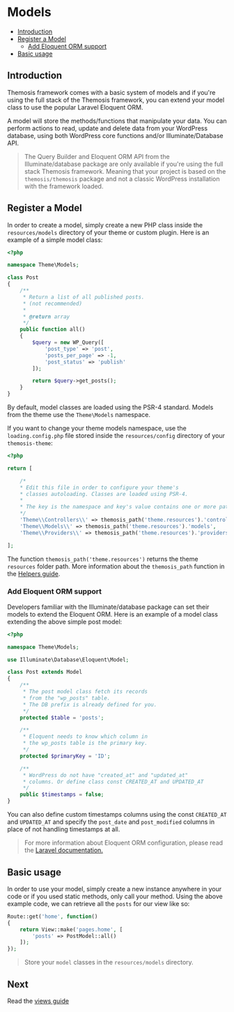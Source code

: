 Models
======

- [Introduction](#introduction)
- [Register a Model](#register-a-model)
    - [Add Eloquent ORM support](#add-eloquent-orm-support)
- [Basic usage](#basic-usage)

Introduction
------------

Themosis framework comes with a basic system of models and if you're using the full stack of the Themosis framework, you can extend your model class to use the popular Laravel Eloquent ORM.

A model will store the methods/functions that manipulate your data. You can perform actions to read, update and delete data from your WordPress database, using both WordPress core functions and/or Illuminate/Database API.

> The Query Builder and Eloquent ORM API from the Illuminate/database package are only available if you're using the full stack Themosis framework. Meaning that your project is based on the `themosis/themosis` package and not a classic WordPress installation with the framework loaded.

Register a Model
----------------

In order to create a model, simply create a new PHP class inside the `resources/models` directory of your theme or custom plugin. Here is an example of a simple model class:

```php
<?php

namespace Theme\Models;

class Post
{
    /**
     * Return a list of all published posts.
     * (not recommended)
     * 
     * @return array
     */
    public function all()
    {
        $query = new WP_Query([
            'post_type' => 'post',
            'posts_per_page' => -1,
            'post_status' => 'publish'
        ]);

        return $query->get_posts();
    }
}
```
By default, model classes are loaded using the PSR-4 standard. Models from the theme use the `Theme\Models` namespace.

If you want to change your theme models namespace, use the `loading.config.php` file stored inside the `resources/config` directory of your `themosis-theme`:

```php
<?php

return [

    /*
    * Edit this file in order to configure your theme's
    * classes autoloading. Classes are loaded using PSR-4.
    *
    * The key is the namespace and key's value contains one or more paths to your classes.
    */
    'Theme\\Controllers\\' => themosis_path('theme.resources').'controllers',
    'Theme\\Models\\' => themosis_path('theme.resources').'models',
    'Theme\\Providers\\' => themosis_path('theme.resources').'providers'

];
```

The function `themosis_path('theme.resources')` returns the theme `resources` folder path. More information about the `themosis_path` function in the [Helpers guide]({{url}}/helpers).

### Add Eloquent ORM support

Developers familiar with the Illuminate/database package can set their models to extend the Eloquent ORM. Here is an example of a model class extending the above simple post model:

```php
<?php

namespace Theme\Models;

use Illuminate\Database\Eloquent\Model;

class Post extends Model
{
    /**
     * The post model class fetch its records
     * from the "wp_posts" table.
     * The DB prefix is already defined for you.
     */
    protected $table = 'posts';

    /**
     * Eloquent needs to know which column in
     * the wp_posts table is the primary key.
     */
    protected $primaryKey = 'ID';

    /**
     * WordPress do not have "created_at" and "updated_at"
     * columns. Or define class const CREATED_AT and UPDATED_AT
     */
    public $timestamps = false;
}
```

You can also define custom timestamps columns using the const `CREATED_AT` and `UPDATED_AT` and specify the `post_date` and `post_modified` columns in place of not handling timestamps at all.

> For more information about Eloquent ORM configuration, please read the [Laravel documentation.](https://laravel.com/docs/5.3/eloquent)

Basic usage
-----------

In order to use your model, simply create a new instance anywhere in your code or if you used static methods, only call your method. Using the above example code, we can retrieve all the `posts` for our view like so:

```php
Route::get('home', function()
{
    return View::make('pages.home', [
        'posts' => PostModel::all()
    ]);
});
```

> Store your `model` classes in the `resources/models` directory.

Next
----
Read the [views guide]({{url}}/views)